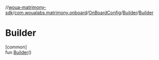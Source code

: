 //[woua-matrimony-sdk](../../../../index.md)/[com.woualabs.matrimony.onboard](../../index.md)/[OnBoardConfig](../index.md)/[Builder](index.md)/[Builder](-builder.md)

# Builder

[common]\
fun [Builder](-builder.md)()
